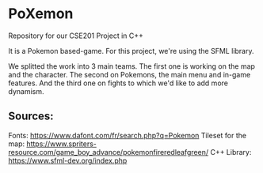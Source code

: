 # PoXemon
Repository for our CSE201 Project in C++

It is a Pokemon based-game.
For this project, we're using the SFML library.

We splitted the work into 3 main teams.
The first one is working on the map and the character.
The second on Pokemons, the main menu and in-game features.
And the third one on fights to which we'd like to add more dynamism.

## Sources: 

Fonts: https://www.dafont.com/fr/search.php?q=Pokemon
Tileset for the map: https://www.spriters-resource.com/game_boy_advance/pokemonfireredleafgreen/
C++ Library: https://www.sfml-dev.org/index.php
